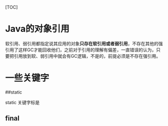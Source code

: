 

[TOC]

#  Java的对象引用

软引用、弱引用都指定说其应用的对象**只存在软引用或者弱引用**，不存在其他的强引用了这样GC才能回收他们，之前对于引用的理解有偏差，一直错误的认为，只要把引用放到软、弱引用中就会有GC逻辑，不是的，前提必须是不存在强引用。



# 一些关键字

##static

static 关键字标是



## final



